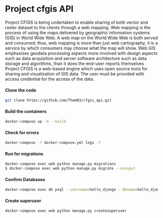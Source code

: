 # Project cfgis API

Project CFGIS is being undertaken to enable sharing of both vector and raster dataset to the clients through a web mapping. Web mapping is the process of using the maps delivered by geographic information systems (GIS) in World Wide Web. A web map on the World Wide Web is both served and consumed; thus, web mapping is more than just web cartography, it is a service by which consumers may choose what the map will show. Web GIS emphasizes geodata processing aspects more involved with design aspects such as data acquisition and server software architecture such as data storage and algorithms, than it does the end-user reports themselves Project CFGIS is a web-based engine which uses open source tools for sharing and visualization of GIS data. The user must be provided with access credential for the access of the data.

#### Clone the code

```bash
git clone https://github.com/Thom03/cfgis_api.git
```


#### Build the containers

```bash
docker-compose up -d --build
```

#### Check for errors

```bash
docker-compose -f docker-compose.yml logs -f
```

#### Run for migrations

```bash
docker-compose exec web python manage.py migrations
$ docker-compose exec web python manage.py migrate --noinput
```

#### Confirm Databases

```bash
docker-compose exec db psql --username=hello_django --dbname=hello_django_dev
```

#### Create superuser

```bash
docker-compose exec web python manage.py createsuperuser
```
